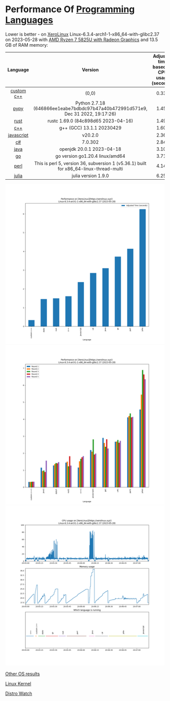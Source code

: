 # Performance Of [Programming Languages](https://www.randomguy.info/2022/07/on-linux-and-programming-languages.html)


Lower is better - on [XeroLinux](https://xerolinux.xyz/) 
Linux-6.3.4-arch1-1-x86_64-with-glibc2.37 on 2023-05-28 with [AMD Ryzen 7 5825U with Radeon Graphics](https://www.amd.com/en/products/apu/amd-ryzen-7-5825u) and 13.5 GB of RAM memory:

|                              Language                              |                                        Version                                         | Adjusted time based on CPU usage (seconds) | Average time (seconds) | Average CPU usage (%) | Average memory usage (%) |
|:------------------------------------------------------------------:|:--------------------------------------------------------------------------------------:|:------------------------------------------:|:----------------------:|:---------------------:|:------------------------:|
|              [custom c++](https://www.randomguy.info)              |                                         (0,0)                                          |                   0.333                    |         0.318          |         6.544         |          24.967          |
|             [pypy](https://en.wikipedia.org/wiki/PyPy)             |    Python 2.7.18 (646866ee1eabe7bdbdc97b47a40b472991d571e9, Dec 31 2022, 19:17:26)     |                   1.457                    |         1.391          |         6.548         |          19.871          |
| [rust](https://en.wikipedia.org/wiki/Rust_(programming_language))  |                          rustc 1.69.0 (84c898d65 2023-04-16)                           |                   1.496                    |         1.456          |         6.422         |          19.655          |
|            [c++](https://en.wikipedia.org/wiki/C%2B%2B)            |                               g++ (GCC) 13.1.1 20230429                                |                   1.604                    |         1.570          |         6.388         |          19.914          |
|       [javascript](https://en.wikipedia.org/wiki/JavaScript)       |                                        v20.2.0                                         |                   2.360                    |         2.204          |         6.693         |          19.481          |
| [c#](https://en.wikipedia.org/wiki/C_Sharp_(programming_language)) |                                        7.0.302                                         |                   2.846                    |         2.696          |         6.598         |          21.210          |
| [java](https://en.wikipedia.org/wiki/Java_(programming_language))  |                               openjdk 20.0.1 2023-04-18                                |                   3.101                    |         1.110          |         17.464        |          31.237          |
|                       [go](https://go.dev/)                        |                            go version go1.20.4 linux/amd64                             |                   3.717                    |         2.570          |         9.041         |          21.299          |
|             [perl](https://en.wikipedia.org/wiki/Perl)             | This is perl 5, version 36, subversion 1 (v5.36.1) built for x86_64-linux-thread-multi |                   4.140                    |         4.085          |         6.334         |          21.036          |
|                  [julia](https://julialang.org/)                   |                                  julia version 1.9.0                                   |                   6.253                    |         5.964          |         6.553         |          19.446          |


![perfcomp_final](./img/perfcomp_final.png)
![perfcomp1](./img/perfcomp1.png)
![cpumem1](./img/cpumem1.png)

[Other OS results](./results_os/)

[Linux Kernel](https://kernel.org/)

[Distro Watch](https://distrowatch.com/)

